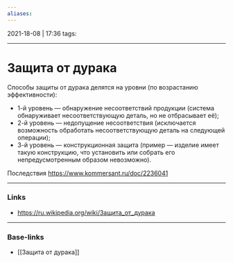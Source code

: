 ```yaml
---
aliases:
---
```

2021-18-08 | 17:36
tags: 
___

# Защита от дурака


Способы защиты от дурака делятся на уровни (по возрастанию эффективности):
-   1-й уровень — обнаружение несоответствий продукции (система обнаруживает несоответствующую деталь, но не отбрасывает её);
-   2-й уровень — недопущение несоответствия (исключается возможность обработать несоответствующую деталь на следующей операции);
-   3-й уровень — конструкционная защита (пример — изделие имеет такую конструкцию, что установить или собрать его непредусмотренным образом невозможно).




Последствия
https://www.kommersant.ru/doc/2236041

___
### Links
- https://ru.wikipedia.org/wiki/Защита_от_дурака

___
### Base-links
- [[Защита от дурака]]

